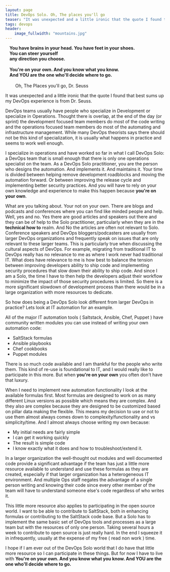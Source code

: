 ```yaml
---
layout: page
title: DevOps Solo. Oh, The places you'll go
teaser: "It was unexpected and a little ironic that the quote I found that best sums up my DevOps experience is from Dr. Seuss."
tags: devops
header:
    image_fullwidth: "mountains.jpg"
---
```


**&nbsp;&nbsp;&nbsp;&nbsp;You have brains in your head. You have feet in your shoes.<br>**
**&nbsp;&nbsp;&nbsp;&nbsp;You can steer yourself<br>**
**&nbsp;&nbsp;&nbsp;&nbsp;any direction you choose.<br>**
<br>
**&nbsp;&nbsp;&nbsp;&nbsp;You're on your own. And you know what you know. <br>**
**&nbsp;&nbsp;&nbsp;&nbsp;And YOU are the one who'll decide where to go.<br>**
<br>
&nbsp;&nbsp;&nbsp;&nbsp;&nbsp;&nbsp;&nbsp;&nbsp;Oh, The Places you'll go, Dr. Seuss

It was unexpected and a little ironic that the quote I found that best sums up my DevOps experience is from Dr. Seuss.

DevOps teams usually have people who specialize in Development or specialize in Operations. Thought there is overlap, at the end of the day (or sprint) the development focused team members do most of the code writing and the operations focused team members do most of the automating and infrastructure management.   While many DevOps theorists says there should not be this kind of specialization, it is usually what happens in practice and seems to work well enough.

I specialize in operations and have worked so far in what I call DevOps Solo:  a DevOps team that is small enough that there is only one operations specialist on the team.   As a DevOps Solo practitioner,  you are the person who designs the automation.  And implements it.  And maintains it.  Your time is divided between helping remove development roadblocks and moving the automation forward.  Or between improving the release cycle and implementing better security practices.   And you will have to rely on your own knowledge and experience to make this happen because **you're on your own**.

What are you talking about.  Your not on your own. There are blogs and podcasts and conferences where you can find like minded people and help.  Well, yes and no.  Yes there are good articles and speakers out there and they can be of help to the Solo practitioner, particularly when they are in the **technical how to** realm.
And No the articles are often not relevant to Solo.  Conference speakers and DevOps bloggers/podcasters are usually from larger DevOps organizations and frequently speak on issues that are only relevant to these larger teams. This is particularly true when discussing the cultural aspects of DevOps.  For example, migrating from traditional IT to DevOps really has no relevance to me as where I work never had traditional IT.  What does have relevance to me is how best to balance the tension between improving developers ability to ship code and implementing security procedures that slow down their ability to ship code.   And since I am a Solo, the time I have to then help the developers adjust their workflow to minimize the impact of those security procedures is limited.  So there is a more significant slowdown of development process than there would be in a large organization with more resources to dedicate.

So how does being a DevOps Solo look different from larger DevOps in practice?   Lets look at IT automation for an example.

All of the major IT automation tools ( Saltstack, Ansible, Chef, Puppet ) have community written modules you can use instead of writing your own automation code:

* SaltStack formulas
* Ansible playbooks
* Chef cookbooks
* Puppet modules

There is so much code available and I am thankful for the people who write them.  This kind of re-use is foundational to IT,  and I would really like to participate in this more.  But when **you're on your own** you often don't have that luxury.

When I need to implement new automation functionality I look at the available formulas first.  Most formulas are designed to work on as many different Linux versions as possible which means they are complex.  And they also are complex because they are designed to be customized based on pillar data making the flexible.  This means my decision to use or not to use them almost always comes down to complexity/functionality and vs simplicity/time.  And I almost always choose writing my own because:

* My initial needs are fairly simple
* I can get it working quickly
* The result is simple code
* I know exactly what it does and how to troubleshoot/extend it.

In a larger organization the well-thought out modules and well documented code provide a significant advantage if the team has just a little more resource available to understand and use these formulas as they are created, especially if that larger organization has a heterogeneous IT environment.  And  multiple Ops staff negates the advantage of a single person writing and knowing their code since every other member of the team will have to understand someone else's code regardless of who writes it.

This little more resource also applies to participating in the open source world.  I want to be able to contribute to SaltStack, both in enhancing formulas or contributing to the SaltStack code base. But a Solo has to implement the same basic set of DevOps tools and processes as a large team but with the resources of only one person.  Taking several hours a week to contribute to open source is just really hard.  In the end I squeeze it in infrequently, usually at the expense of my free ( read non work ) time.

I hope if I am ever out of the DevOps Solo world that I do have that little more resource so I can participate in these things. But for now I have to live with **You're on your own. And you know what you know. And YOU are the one who'll decide where to go.**
